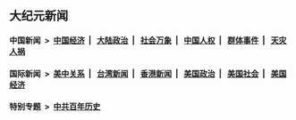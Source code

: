 ## 大纪元新闻

#### 中国新闻 &nbsp;>&nbsp; [中国经济](indexes/ncid283/README.md?08061245) &nbsp;| &nbsp; [大陆政治](indexes/ncid277/README.md?08061245) &nbsp;| &nbsp; [社会万象](indexes/ncid282/README.md?08061245) &nbsp;| &nbsp; [中国人权](indexes/ncid278/README.md?08061245) &nbsp;| &nbsp; [群体事件](indexes/ncid279/README.md?08061245) &nbsp;| &nbsp; [天灾人祸](indexes/ncid280/README.md?08061245)

#### 国际新闻 &nbsp;>&nbsp; [美中关系](indexes/nf1412576/README.md?08061245) &nbsp;| &nbsp; [台湾新闻](indexes/ncid1349361/README.md?08061245) &nbsp;| &nbsp; [香港新闻](indexes/ncid1349362/README.md?08061245) &nbsp;| &nbsp; [美国政治](indexes/ncid1078159/README.md?08061245) &nbsp;| &nbsp; [美国社会](indexes/ncid1078160/README.md?08061245) &nbsp;| &nbsp; [美国经济](indexes/ncid1078158/README.md?08061245)

#### 特别专题 &nbsp;>&nbsp; [中共百年历史](https://github.com/easy2view/epoch-special/blob/master/README.md?08061245)  
